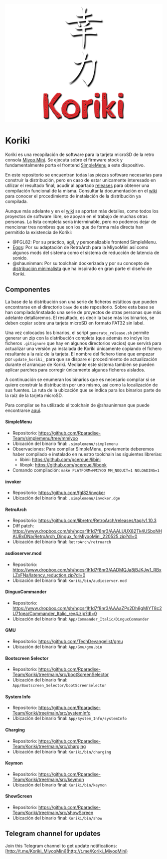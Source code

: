 ![koriki](images/koriki_logo.png)

# Koriki

Koriki es una recopilación de software para la tarjeta microSD de la retro consola [Miyoo Mini](https://lemiyoo.cn/product/143.html). Se ejecuta sobre el firmware stock y fundamentalmente porta el frontend [SimpleMenu](https://github.com/fgl82/simplemenu) a este dispositivo.

En este repositorio se encuentran todas las piezas software necesarias para construir la distribución, pero en caso de estar unicamente interesado en utilizar el resultado final, acudir al apartado [releases](https://github.com/Rparadise-Team/Koriki/releases) para obtener una compilación funcional de la misma. Consultar la documentación en el [wiki](https://github.com/Rparadise-Team/Koriki/wiki) para conocer el procedimiento de instalación de la distribución ya compilada.

Aunque más adelante y en el [wiki](https://github.com/Rparadise-Team/Koriki/wiki) se aportan más detalles, como todos los proyectos de software libre, se apoyan en el trabajo de muchas otras personas. La lista completa sería interminable, pero no podemos dejar de mencionar tres nombres que son los que de forma más directa han permitido la existencia de Koriki:

* @FGL82: Por su práctico, ágil, y personalizable frontend SimpleMenu.
* [Eggs](https://discordapp.com/users/778867980096241715): Por su adaptación de RetroArch para la MiyooMini así como algunos mods del sistema como el sistema de reducción de latencia de sonido.
* @shauninman: Por su toolchain dockerizada y por su concepto de [distribución minimalista](https://github.com/shauninman/MiniUI) que ha inspirado en gran parte el diseño de Koriki.

## Componentes

La base de la distribución son una serie de ficheros estáticos que pueden encontrarse en el directorio `base` de este repositorio. Sobre esta base se han compilado/instalado una serie de proyectos de otras personas que más adelante detallaremos. El resultado, es decir la base más los binarios, se deben copiar sobre una tarjeta microSD en formato FAT32 sin label.

Una vez colocados los binarios, el script `generate_release.sh` permite generar un zip con la distribución completa (que además no inclye los ficheros `.gitignore` que hay en algunos directorios vacíos) que servirá para actualizar una versión ya instalada de Koriki únicamente copiando el fichero resultante a la raíz de la tarjeta. El nombre del fichero tiene que empezar por `update_koriki_` para que se dispare el procedimiento de actualización durante el arranque de Koriki. Mediante este sistema también se pueden aplicar parches para corregir únicamente algunos ficheros aislados.

A continuación se enumeran los binarios que es necesario compilar si se quiere construir la distribución por uno mismo, así como la localización de sus fuentes. La ruta de la ubicación que se indica para los binarios parte de la raíz de la tarjeta microSD.

Para compilar se ha utilizado el toolchain de @shauninman que puede encontrarse [aquí](https://github.com/shauninman/union-miyoomini-toolchain).

#### SimpleMenu

* Repositorio: https://github.com/Rparadise-Team/simplemenu/tree/mmiyoo
* Ubicación del binario final: `.simplemenu/simplemenu`
* Observaciones: Para compilar SimpleMenu, previamente deberemos haber compilado e instalado en nuestro toolchain las siguientes librerías:
    * libini: https://github.com/pcercuei/libini
    * libopk: https://github.com/pcercuei/libopk
* Comando compilación: `make PLATFORM=MMIYOO MM_NOQUIT=1 NOLOADING=1`

#### invoker

* Repositorio: https://github.com/fgl82/invoker
* Ubicación del binario final: `.simplemenu/invoker.dge`

#### RetroArch

* Repositorio: https://github.com/libretro/RetroArch/releases/tag/v1.10.3
* Diff patch: https://www.dropbox.com/sh/hqcsr1h1d7f8nr3/AAALUUX82Tk4USboNHAUBxDNa/RetroArch_Dingux_forMiyooMini_220525.zip?dl=0
* Ubicación del binario final: `RetroArch/retroarch`

#### audioserver.mod

* Repositorio: https://www.dropbox.com/sh/hqcsr1h1d7f8nr3/AADMQJa8jBJKJw1_RBxLZxFNa/latency_reduction.zip?dl=0
* Ubicación del binario final: `Koriki/bin/audioserver.mod`

#### DinguxCommander

* Repositorio: https://www.dropbox.com/sh/hqcsr1h1d7f8nr3/AAAaZPs2Dh8gMiYT8c2U71qea/Commander_Italic_rev4.zip?dl=0
* Ubicación del binario final: `App/Commander_Italic/DinguxCommander`

#### GMU

* Repositorio: https://github.com/TechDevangelist/gmu
* Ubicación del binario final: `App/Gmu/gmu.bin`

#### Bootscreen Selector

* Repositorio: https://github.com/Rparadise-Team/Koriki/tree/main/src/bootScreenSelector
* Ubicación del binario final: `App/Bootscreen_Selector/bootScreenSelector`

#### System Info

* Repositorio: https://github.com/Rparadise-Team/Koriki/tree/main/src/systemInfo
* Ubicación del binario final: `App/System_Info/systemInfo`

#### Charging

* Repositorio: https://github.com/Rparadise-Team/Koriki/tree/main/src/charging
* Ubicación del binario final: `Koriki/bin/charging`

#### Keymon

* Repositorio: https://github.com/Rparadise-Team/Koriki/tree/main/src/keymon
* Ubicación del binario final: `Koriki/bin/keymon`

#### ShowScreen

* Repositorio: https://github.com/Rparadise-Team/Koriki/tree/main/src/showScreen
* Ubicación del binario final: `Koriki/bin/show`

## Telegram channel for updates

Join this Telegram channel to get update notifications: [http://t.me/Koriki_MiyooMini](http://t.me/Koriki_MiyooMini)
